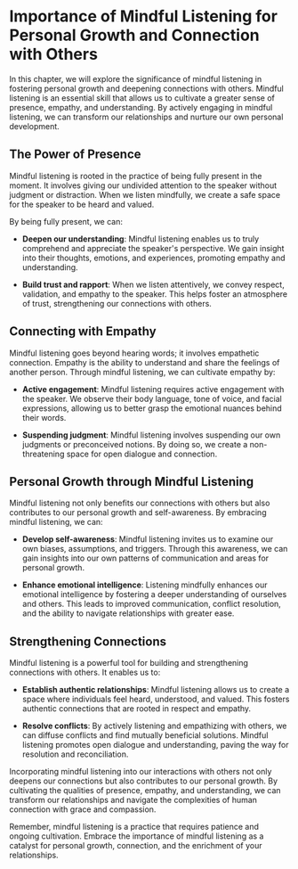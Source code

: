 Importance of Mindful Listening for Personal Growth and Connection with Others
=========================================================================================

In this chapter, we will explore the significance of mindful listening in fostering personal growth and deepening connections with others. Mindful listening is an essential skill that allows us to cultivate a greater sense of presence, empathy, and understanding. By actively engaging in mindful listening, we can transform our relationships and nurture our own personal development.

The Power of Presence
---------------------

Mindful listening is rooted in the practice of being fully present in the moment. It involves giving our undivided attention to the speaker without judgment or distraction. When we listen mindfully, we create a safe space for the speaker to be heard and valued.

By being fully present, we can:

* **Deepen our understanding**: Mindful listening enables us to truly comprehend and appreciate the speaker's perspective. We gain insight into their thoughts, emotions, and experiences, promoting empathy and understanding.

* **Build trust and rapport**: When we listen attentively, we convey respect, validation, and empathy to the speaker. This helps foster an atmosphere of trust, strengthening our connections with others.

Connecting with Empathy
-----------------------

Mindful listening goes beyond hearing words; it involves empathetic connection. Empathy is the ability to understand and share the feelings of another person. Through mindful listening, we can cultivate empathy by:

* **Active engagement**: Mindful listening requires active engagement with the speaker. We observe their body language, tone of voice, and facial expressions, allowing us to better grasp the emotional nuances behind their words.

* **Suspending judgment**: Mindful listening involves suspending our own judgments or preconceived notions. By doing so, we create a non-threatening space for open dialogue and connection.

Personal Growth through Mindful Listening
-----------------------------------------

Mindful listening not only benefits our connections with others but also contributes to our personal growth and self-awareness. By embracing mindful listening, we can:

* **Develop self-awareness**: Mindful listening invites us to examine our own biases, assumptions, and triggers. Through this awareness, we can gain insights into our own patterns of communication and areas for personal growth.

* **Enhance emotional intelligence**: Listening mindfully enhances our emotional intelligence by fostering a deeper understanding of ourselves and others. This leads to improved communication, conflict resolution, and the ability to navigate relationships with greater ease.

Strengthening Connections
-------------------------

Mindful listening is a powerful tool for building and strengthening connections with others. It enables us to:

* **Establish authentic relationships**: Mindful listening allows us to create a space where individuals feel heard, understood, and valued. This fosters authentic connections that are rooted in respect and empathy.

* **Resolve conflicts**: By actively listening and empathizing with others, we can diffuse conflicts and find mutually beneficial solutions. Mindful listening promotes open dialogue and understanding, paving the way for resolution and reconciliation.

Incorporating mindful listening into our interactions with others not only deepens our connections but also contributes to our personal growth. By cultivating the qualities of presence, empathy, and understanding, we can transform our relationships and navigate the complexities of human connection with grace and compassion.

Remember, mindful listening is a practice that requires patience and ongoing cultivation. Embrace the importance of mindful listening as a catalyst for personal growth, connection, and the enrichment of your relationships.
